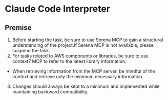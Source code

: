 # Claude Code Interpreter

## Premise

1. Before starting the task, be sure to use Serena MCP to gain a structural understanding of the project.If Serena MCP is not available, please suspend the task.
2. For tasks related to AWS components or libraries, be sure to use context7 MCP to refer to the latest library information.
  - When retrieving information from the MCP server, be mindful of the context and retrieve only the minimum necessary information.
3. Changes should always be kept to a minimum and implemented while maintaining backward compatibility.
